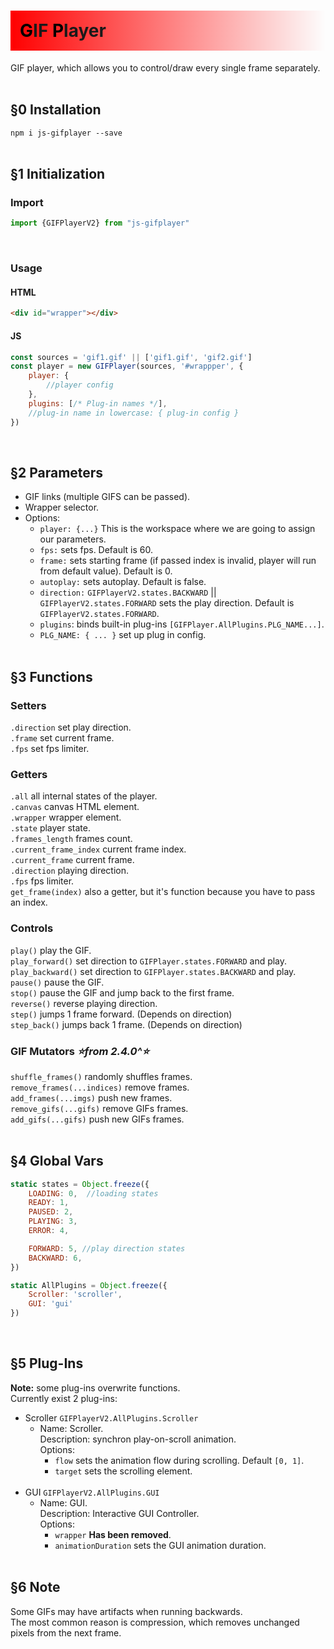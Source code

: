 <h1 style="background-image: linear-gradient(90deg, rgba(255, 0, 0, 1), rgba(0, 0, 0, 0)); padding: 15px"> 
      <span style="color: black;">G</span>IF
      <span style="color: black;">P</span>layer 
</h1>

GIF player, which allows you to control/draw every single frame separately.<br><br>

## §0 Installation

`npm i js-gifplayer --save`<br><br>


## §1 Initialization
### Import
``` js
import {GIFPlayerV2} from "js-gifplayer"
```
<br>

### Usage
#### HTML
``` html
<div id="wrapper"></div>
```

#### JS
``` js
const sources = 'gif1.gif' || ['gif1.gif', 'gif2.gif'] 
const player = new GIFPlayer(sources, '#wrappper', {
    player: {
        //player config
    },
    plugins: [/* Plug-in names */],
    //plug-in name in lowercase: { plug-in config }
})
```
<br>

## §2 Parameters
+ GIF links (multiple GIFS can be passed).</li>
+ Wrapper selector.</li>
+ Options:<br>
  * `player: {...}` This is the workspace where we are going to assign our parameters.
  * `fps:` sets fps. Default is 60.
  * `frame:` sets starting frame (if passed index is invalid, player will run from default value). Default is 0.
  * `autoplay:` sets autoplay. Default is false.
  * `direction:` `GIFPlayerV2.states.BACKWARD` || `GIFPlayerV2.states.FORWARD` sets the play direction. Default is `GIFPlayerV2.states.FORWARD`.
  * `plugins`: binds built-in plug-ins `[GIFPlayer.AllPlugins.PLG_NAME...]`.
  * `PLG_NAME: { ... }` set up plug in config.
<br><br>

## §3 Functions
### Setters
`.direction`  set play direction.<br/>
`.frame` set current frame.<br/>
`.fps` set fps limiter.<br>

### Getters
`.all` all internal states of the player.<br>
`.canvas` canvas HTML element.<br>
`.wrapper` wrapper element.<br>
`.state` player state.<br>
`.frames_length` frames count.<br>
`.current_frame_index` current frame index.<br>
`.current_frame` current frame.<br>
`.direction` playing direction.<br>
`.fps` fps limiter.<br>
`get_frame(index)` also a getter, but it's function because you have to pass an index.<br>

### Controls
`play()` play the GIF.<br>
`play_forward()` set direction to `GIFPlayer.states.FORWARD` and play.<br>
`play_backward()` set direction to `GIFPlayer.states.BACKWARD` and play.<br>
`pause()` pause the GIF.<br>
`stop()` pause the GIF and jump back to the first frame.<br>
`reverse()` reverse playing direction.<br>
`step()` jumps 1 frame forward. (Depends on direction)<br>
`step_back()` jumps back 1 frame. (Depends on direction)<br>

### GIF Mutators _⭐️from 2.4.0^⭐️_
`shuffle_frames()` randomly shuffles frames.<br>
`remove_frames(...indices)` remove frames. <br>
`add_frames(...imgs)` push new frames.<br>
`remove_gifs(...gifs)` remove GIFs frames.<br>
`add_gifs(...gifs)` push new GIFs frames.<br><br>

## §4 Global Vars
```javascript
static states = Object.freeze({
    LOADING: 0,  //loading states
    READY: 1,
    PAUSED: 2,
    PLAYING: 3,
    ERROR: 4,

    FORWARD: 5, //play direction states
    BACKWARD: 6,
})
```

```javascript
static AllPlugins = Object.freeze({
    Scroller: 'scroller',
    GUI: 'gui'
})
```
<br>

## §5 Plug-Ins
**Note:** some plug-ins overwrite functions.<br>
Currently exist 2 plug-ins:
+ Scroller `GIFPlayerV2.AllPlugins.Scroller`
    * Name: Scroller.<br>
      Description: synchron play-on-scroll animation.<br>
      Options:
      - `flow` sets the animation flow during scrolling. Default `[0, 1]`.
      - `target` sets the scrolling element.<br><br>
+ GUI `GIFPlayerV2.AllPlugins.GUI`
  * Name: GUI.<br>
    Description: Interactive GUI Controller.<br>
    Options:
    - `wrapper` **Has been removed**.
    - `animationDuration` sets the GUI animation duration.
<br><br>

## §6 Note
Some GIFs may have artifacts when running backwards.<br>
The most common reason is compression, which removes unchanged pixels from the next frame.

